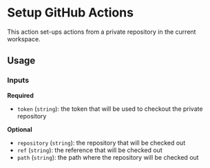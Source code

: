 # Setup GitHub Actions

This action set-ups actions from a private repository in the current workspace.

## Usage

### Inputs

**Required**

- `token` (`string`): the token that will be used to checkout the private repository

**Optional**

- `repository` (`string`): the repository that will be checked out
- `ref` (`string`): the reference that will be checked out
- `path` (`string`): the path where the repository will be checked out
